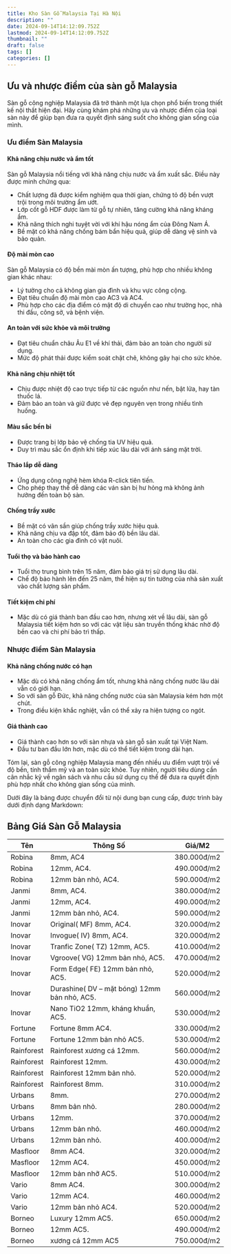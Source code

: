 ```yaml
---
title: Kho Sàn Gỗ Malaysia Tại Hà Nội
description: ""
date: 2024-09-14T14:12:09.752Z
lastmod: 2024-09-14T14:12:09.752Z
thumbnail: ""
draft: false
tags: []
categories: []
---
```


## Ưu và nhược điểm của sàn gỗ Malaysia

Sàn gỗ công nghiệp Malaysia đã trở thành một lựa chọn phổ biến trong thiết kế nội thất hiện đại. Hãy cùng khám phá những ưu và nhược điểm của loại sàn này để giúp bạn đưa ra quyết định sáng suốt cho không gian sống của mình.

### Ưu điểm Sàn Malaysia

#### Khả năng chịu nước và ẩm tốt

Sàn gỗ Malaysia nổi tiếng với khả năng chịu nước và ẩm xuất sắc. Điều này được minh chứng qua:

- Chất lượng đã được kiểm nghiệm qua thời gian, chứng tỏ độ bền vượt trội trong môi trường ẩm ướt.
- Lớp cốt gỗ HDF được làm từ gỗ tự nhiên, tăng cường khả năng kháng ẩm.
- Khả năng thích nghi tuyệt vời với khí hậu nóng ẩm của Đông Nam Á.
- Bề mặt có khả năng chống bám bẩn hiệu quả, giúp dễ dàng vệ sinh và bảo quản.

#### Độ mài mòn cao

Sàn gỗ Malaysia có độ bền mài mòn ấn tượng, phù hợp cho nhiều không gian khác nhau:

- Lý tưởng cho cả không gian gia đình và khu vực công cộng.
- Đạt tiêu chuẩn độ mài mòn cao AC3 và AC4.
- Phù hợp cho các địa điểm có mật độ di chuyển cao như trường học, nhà thi đấu, công sở, và bệnh viện.

#### An toàn với sức khỏe và môi trường

- Đạt tiêu chuẩn châu Âu E1 về khí thải, đảm bảo an toàn cho người sử dụng.
- Mức độ phát thải được kiểm soát chặt chẽ, không gây hại cho sức khỏe.

#### Khả năng chịu nhiệt tốt

- Chịu được nhiệt độ cao trực tiếp từ các nguồn như nến, bật lửa, hay tàn thuốc lá.
- Đảm bảo an toàn và giữ được vẻ đẹp nguyên vẹn trong nhiều tình huống.

#### Màu sắc bền bỉ

- Được trang bị lớp bảo vệ chống tia UV hiệu quả.
- Duy trì màu sắc ổn định khi tiếp xúc lâu dài với ánh sáng mặt trời.

#### Tháo lắp dễ dàng

- Ứng dụng công nghệ hèm khóa R-click tiên tiến.
- Cho phép thay thế dễ dàng các ván sàn bị hư hỏng mà không ảnh hưởng đến toàn bộ sàn.

#### Chống trầy xước

- Bề mặt có vân sần giúp chống trầy xước hiệu quả.
- Khả năng chịu va đập tốt, đảm bảo độ bền lâu dài.
- An toàn cho các gia đình có vật nuôi.

#### Tuổi thọ và bảo hành cao

- Tuổi thọ trung bình trên 15 năm, đảm bảo giá trị sử dụng lâu dài.
- Chế độ bảo hành lên đến 25 năm, thể hiện sự tin tưởng của nhà sản xuất vào chất lượng sản phẩm.

#### Tiết kiệm chi phí

- Mặc dù có giá thành ban đầu cao hơn, nhưng xét về lâu dài, sàn gỗ Malaysia tiết kiệm hơn so với các vật liệu sàn truyền thống khác nhờ độ bền cao và chi phí bảo trì thấp.

### Nhược điểm Sàn Malaysia

#### Khả năng chống nước có hạn

- Mặc dù có khả năng chống ẩm tốt, nhưng khả năng chống nước lâu dài vẫn có giới hạn.
- So với sàn gỗ Đức, khả năng chống nước của sàn Malaysia kém hơn một chút.
- Trong điều kiện khắc nghiệt, vẫn có thể xảy ra hiện tượng co ngót.

#### Giá thành cao

- Giá thành cao hơn so với sàn nhựa và sàn gỗ sản xuất tại Việt Nam.
- Đầu tư ban đầu lớn hơn, mặc dù có thể tiết kiệm trong dài hạn.

Tóm lại, sàn gỗ công nghiệp Malaysia mang đến nhiều ưu điểm vượt trội về độ bền, tính thẩm mỹ và an toàn sức khỏe. Tuy nhiên, người tiêu dùng cần cân nhắc kỹ về ngân sách và nhu cầu sử dụng cụ thể để đưa ra quyết định phù hợp nhất cho không gian sống của mình.

Dưới đây là bảng được chuyển đổi từ nội dung bạn cung cấp, được trình bày dưới định dạng Markdown:

## Bảng Giá Sàn Gỗ Malaysia
| Tên | Thông Số | Giá/M2 |
|-----------------|---------------------|------------|
| Robina |  8mm, AC4| 380.000đ/m2 |
| Robina |  12mm, AC4.  | 490.000đ/m2 |
| Robina |  12mm bản nhỏ, AC4. | 590.000đ/m2 |
| Janmi |  8mm, AC4. | 380.000đ/m2 |
| Janmi |  12mm, AC4. | 490.000đ/m2 |
| Janmi |  12mm bản nhỏ, AC4. | 590.000đ/m2 |
| Inovar |  Original( MF) 8mm, AC4.| 320.000đ/m2 |
| Inovar |  Invogue( IV) 8mm, AC4.  | 320.000đ/m2 |
| Inovar |  Tranfic Zone( TZ) 12mm, AC5.| 410.000đ/m2 |
| Inovar |  Vgroove( VG) 12mm bản nhỏ, AC5. | 470.000đ/m2 |
| Inovar |  Form Edge( FE) 12mm bản nhỏ, AC5. | 520.000đ/m2 |
| Inovar |  Durashine( DV – mặt bóng) 12mm bản nhỏ, AC5. | 560.000đ/m2 |
| Inovar |  Nano TiO2 12mm, kháng khuẩn, AC5. | 530.000đ/m2 |
| Fortune | Fortune 8mm AC4.  | 330.000đ/m2 |
| Fortune | Fortune 12mm bản nhỏ AC5.| 530.000đ/m2 |
| Rainforest | Rainforest xương cá 12mm. | 560.000đ/m2 |
| Rainforest | Rainforest 12mm. | 430.000đ/m2 |
| Rainforest | Rainforest 12mm bản nhỏ. | 520.000đ/m2 |
| Rainforest | Rainforest 8mm. | 310.000đ/m2 |
| Urbans | 8mm. | 270.000đ/m2 |
| Urbans |  8mm bản nhỏ. | 280.000đ/m2 |
| Urbans | 12mm. | 370.000đ/m2 |
| Urbans | 12mm bản nhỏ. | 460.000đ/m2 |
| Urbans | 12mm bản nhỏ.  | 400.000đ/m2 |
| Masfloor | 8mm AC4. | 320.000đ/m2 |
| Masfloor | 12mm AC4. | 450.000đ/m2 |
| Masfloor | 12mm bản nhỡ AC5. | 510.000đ/m2 |
| Vario | 8mm AC4.| 300.000đ/m2 |
| Vario | 12mm AC4. | 460.000đ/m2 |
| Vario | 12mm bản nhỏ AC4.| 520.000đ/m2 |
| Borneo |Luxury 12mm AC5.| 650.000đ/m2 |
| Borneo |12mm AC5.| 490.000đ/m2 |
| Borneo |xương cá 12mm AC5| 750.000đ/m2 |

